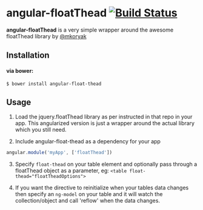 angular-floatThead [![Build Status](https://travis-ci.org/brandon-barker/angular-floatThead.svg?branch=master)](https://travis-ci.org/brandon-barker/angular-floatThead)
=============

**angular-floatThead** is a very simple wrapper around the awesome floatThead library by [@mkoryak](https://github.com/mkoryak/floatThead/)


## Installation

#### via bower:
```
$ bower install angular-float-thead
```

## Usage

1. Load the jquery.floatThead library as per instructed in that repo in your app. This angularized version is just a wrapper around the actual library which you still need.

2. Include angular-float-thead as a dependency for your app

  ```js
  angular.module('myApp', ['floatThead'])
  ```
  
3. Specify ```float-thead``` on your table element and optionally pass through a floatThead object as a parameter, eg: ```<table float-thead="floatTheadOptions">```

4. If you want the directive to reinitialize when your tables data changes then specify an ```ng-model``` on your table and it will watch the collection/object and call 'reflow' when the data changes.
